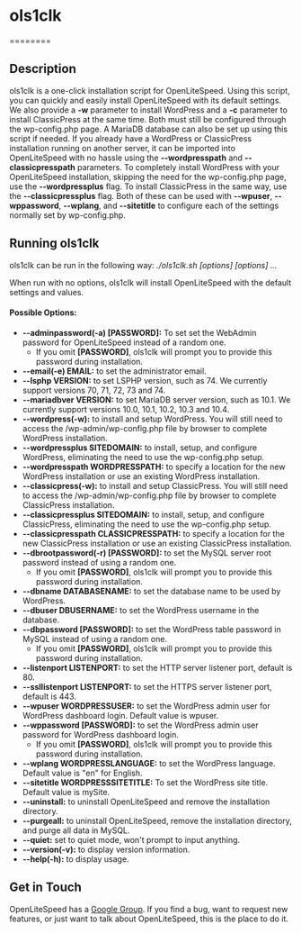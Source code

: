 # ols1clk
========

Description
--------

ols1clk is a one-click installation script for OpenLiteSpeed. Using this script,
you can quickly and easily install OpenLiteSpeed with its default settings. We
also provide a **-w** parameter to install WordPress and a **-c** parameter to
install ClassicPress at the same time. Both must still be configured through
the wp-config.php page. A MariaDB database can also be set up using this script
if needed. If you already have a WordPress or ClassicPress installation running
on another server, it can be imported into OpenLiteSpeed with no hassle using the
**--wordpresspath** and **--classicpresspath** parameters. To completely install
WordPress with your OpenLiteSpeed installation, skipping the need for the
wp-config.php page, use the **--wordpressplus** flag. To install ClassicPress in
the same way, use the **--classicpressplus** flag. Both of these can be used with
**--wpuser**, **--wppassword**, **--wplang**, and **--sitetitle** to configure
each of the settings normally set by wp-config.php.

Running ols1clk
--------

ols1clk can be run in the following way:
*./ols1clk.sh [options] [options] …*

When run with no options, ols1clk will install OpenLiteSpeed with the default
settings and values.

#### Possible Options:
* **--adminpassword(-a) [PASSWORD]:** To set set the WebAdmin password for OpenLiteSpeed instead of a random one.
  * If you omit **[PASSWORD]**, ols1clk will prompt you to provide this password during installation.
* **--email(-e) EMAIL:** to set the administrator email.
* **--lsphp VERSION:** to set LSPHP version, such as 74. We currently support versions 70, 71, 72, 73 and 74.
* **--mariadbver VERSION:** to set MariaDB server version, such as 10.1. We currently support versions 10.0, 10.1, 10.2, 10.3 and 10.4.
* **--wordpress(-w):** to install and setup WordPress. You will still need to access the /wp-admin/wp-config.php file by browser to complete WordPress installation.
* **--wordpressplus SITEDOMAIN:** to install, setup, and configure WordPress, eliminating the need to use the wp-config.php setup. 
* **--wordpresspath WORDPRESSPATH:** to specify a location for the new WordPress installation or use an existing WordPress installation.
* **--classicpress(-w):** to install and setup ClassicPress. You will still need to access the /wp-admin/wp-config.php file by browser to complete ClassicPress installation.
* **--classicpressplus SITEDOMAIN:** to install, setup, and configure ClassicPress, eliminating the need to use the wp-config.php setup. 
* **--classicpresspath CLASSICPRESSPATH:** to specify a location for the new ClassicPress installation or use an existing ClassicPress installation.
* **--dbrootpassword(-r) [PASSWORD]:** to set the MySQL server root password instead of using a random one.
  * If you omit **[PASSWORD]**, ols1clk will prompt you to provide this password during installation.
* **--dbname DATABASENAME:** to set the database name to be used by WordPress.
* **--dbuser DBUSERNAME:** to set the WordPress username in the database.
* **--dbpassword [PASSWORD]:** to set the WordPress table password in MySQL instead of using a random one.
  * If you omit **[PASSWORD]**, ols1clk will prompt you to provide this password during installation.
* **--listenport LISTENPORT:** to set the HTTP server listener port, default is 80.
* **--ssllistenport LISTENPORT:** to set the HTTPS server listener port, default is 443.
* **--wpuser WORDPRESSUSER:** to set the WordPress admin user for WordPress dashboard login. Default value is wpuser.
* **--wppassword [PASSWORD]:** to set the WordPress admin user password for WordPress dashboard login.
  * If you omit **[PASSWORD]**, ols1clk will prompt you to provide this password during installation.
* **--wplang WORDPRESSLANGUAGE:** to set the WordPress language. Default value is "en" for English.
* **--sitetitle WORDPRESSSITETITLE:** To set the WordPress site title. Default value is mySite.
* **--uninstall:** to uninstall OpenLiteSpeed and remove the installation directory.
* **--purgeall:** to uninstall OpenLiteSpeed, remove the installation directory, and purge all data in MySQL.
* **--quiet:** set to quiet mode, won't prompt to input anything.
* **--version(-v):** to display version information.
* **--help(-h):** to display usage.

Get in Touch
--------

OpenLiteSpeed has a [Google Group](https://groups.google.com/forum/#!forum/openlitespeed-development). If you find a bug, want to request new features, or just want to talk about OpenLiteSpeed, this is the place to do it.
